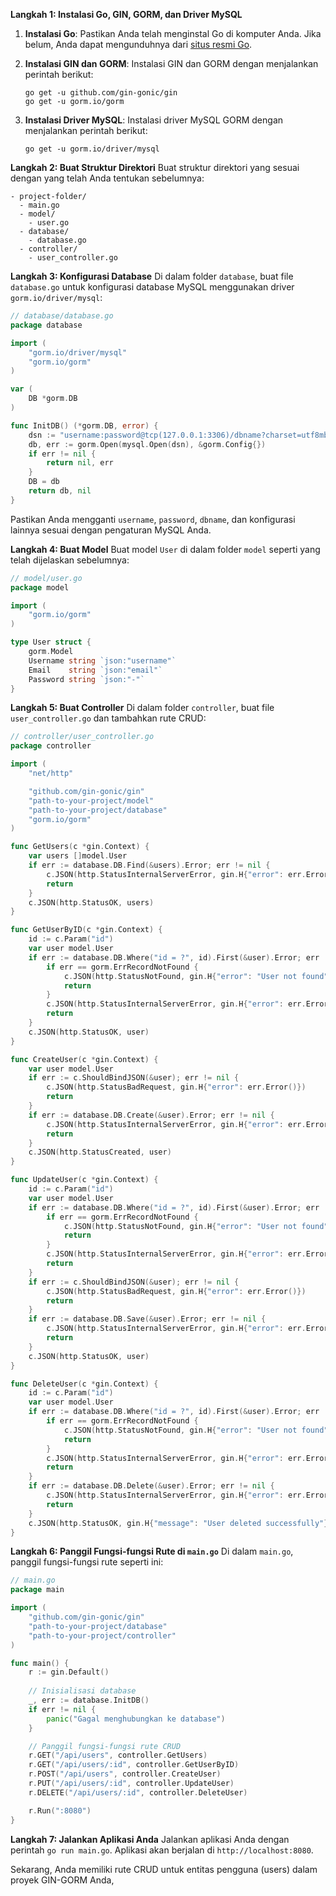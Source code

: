 **Langkah 1: Instalasi Go, GIN, GORM, dan Driver MySQL**

1. **Instalasi Go**: Pastikan Anda telah menginstal Go di komputer Anda. Jika belum, Anda dapat mengunduhnya dari [situs resmi Go](https://golang.org/dl/).

2. **Instalasi GIN dan GORM**: Instalasi GIN dan GORM dengan menjalankan perintah berikut:

   ```shell
   go get -u github.com/gin-gonic/gin
   go get -u gorm.io/gorm
   ```

3. **Instalasi Driver MySQL**: Instalasi driver MySQL GORM dengan menjalankan perintah berikut:

   ```shell
   go get -u gorm.io/driver/mysql
   ```

**Langkah 2: Buat Struktur Direktori**
Buat struktur direktori yang sesuai dengan yang telah Anda tentukan sebelumnya:

```
- project-folder/
  - main.go
  - model/
    - user.go
  - database/
    - database.go
  - controller/
    - user_controller.go
```

**Langkah 3: Konfigurasi Database**
Di dalam folder `database`, buat file `database.go` untuk konfigurasi database MySQL menggunakan driver `gorm.io/driver/mysql`:

```go
// database/database.go
package database

import (
    "gorm.io/driver/mysql"
    "gorm.io/gorm"
)

var (
    DB *gorm.DB
)

func InitDB() (*gorm.DB, error) {
    dsn := "username:password@tcp(127.0.0.1:3306)/dbname?charset=utf8mb4&parseTime=True&loc=Local"
    db, err := gorm.Open(mysql.Open(dsn), &gorm.Config{})
    if err != nil {
        return nil, err
    }
    DB = db
    return db, nil
}
```

Pastikan Anda mengganti `username`, `password`, `dbname`, dan konfigurasi lainnya sesuai dengan pengaturan MySQL Anda.

**Langkah 4: Buat Model**
Buat model `User` di dalam folder `model` seperti yang telah dijelaskan sebelumnya:

```go
// model/user.go
package model

import (
    "gorm.io/gorm"
)

type User struct {
    gorm.Model
    Username string `json:"username"`
    Email    string `json:"email"`
    Password string `json:"-"`
}
```

**Langkah 5: Buat Controller**
Di dalam folder `controller`, buat file `user_controller.go` dan tambahkan rute CRUD:

```go
// controller/user_controller.go
package controller

import (
    "net/http"

    "github.com/gin-gonic/gin"
    "path-to-your-project/model"
    "path-to-your-project/database"
    "gorm.io/gorm"
)

func GetUsers(c *gin.Context) {
    var users []model.User
    if err := database.DB.Find(&users).Error; err != nil {
        c.JSON(http.StatusInternalServerError, gin.H{"error": err.Error()})
        return
    }
    c.JSON(http.StatusOK, users)
}

func GetUserByID(c *gin.Context) {
    id := c.Param("id")
    var user model.User
    if err := database.DB.Where("id = ?", id).First(&user).Error; err != nil {
        if err == gorm.ErrRecordNotFound {
            c.JSON(http.StatusNotFound, gin.H{"error": "User not found"})
            return
        }
        c.JSON(http.StatusInternalServerError, gin.H{"error": err.Error()})
        return
    }
    c.JSON(http.StatusOK, user)
}

func CreateUser(c *gin.Context) {
    var user model.User
    if err := c.ShouldBindJSON(&user); err != nil {
        c.JSON(http.StatusBadRequest, gin.H{"error": err.Error()})
        return
    }
    if err := database.DB.Create(&user).Error; err != nil {
        c.JSON(http.StatusInternalServerError, gin.H{"error": err.Error()})
        return
    }
    c.JSON(http.StatusCreated, user)
}

func UpdateUser(c *gin.Context) {
    id := c.Param("id")
    var user model.User
    if err := database.DB.Where("id = ?", id).First(&user).Error; err != nil {
        if err == gorm.ErrRecordNotFound {
            c.JSON(http.StatusNotFound, gin.H{"error": "User not found"})
            return
        }
        c.JSON(http.StatusInternalServerError, gin.H{"error": err.Error()})
        return
    }
    if err := c.ShouldBindJSON(&user); err != nil {
        c.JSON(http.StatusBadRequest, gin.H{"error": err.Error()})
        return
    }
    if err := database.DB.Save(&user).Error; err != nil {
        c.JSON(http.StatusInternalServerError, gin.H{"error": err.Error()})
        return
    }
    c.JSON(http.StatusOK, user)
}

func DeleteUser(c *gin.Context) {
    id := c.Param("id")
    var user model.User
    if err := database.DB.Where("id = ?", id).First(&user).Error; err != nil {
        if err == gorm.ErrRecordNotFound {
            c.JSON(http.StatusNotFound, gin.H{"error": "User not found"})
            return
        }
        c.JSON(http.StatusInternalServerError, gin.H{"error": err.Error()})
        return
    }
    if err := database.DB.Delete(&user).Error; err != nil {
        c.JSON(http.StatusInternalServerError, gin.H{"error": err.Error()})
        return
    }
    c.JSON(http.StatusOK, gin.H{"message": "User deleted successfully"})
}
```

**Langkah 6: Panggil Fungsi-fungsi Rute di `main.go`**
Di dalam `main.go`, panggil fungsi-fungsi rute seperti ini:

```go
// main.go
package main

import (
    "github.com/gin-gonic/gin"
    "path-to-your-project/database"
    "path-to-your-project/controller"
)

func main() {
    r := gin.Default()
    
    // Inisialisasi database
    _, err := database.InitDB()
    if err != nil {
        panic("Gagal menghubungkan ke database")
    }

    // Panggil fungsi-fungsi rute CRUD
    r.GET("/api/users", controller.GetUsers)
    r.GET("/api/users/:id", controller.GetUserByID)
    r.POST("/api/users", controller.CreateUser)
    r.PUT("/api/users/:id", controller.UpdateUser)
    r.DELETE("/api/users/:id", controller.DeleteUser)

    r.Run(":8080")
}
```

**Langkah 7: Jalankan Aplikasi Anda**
Jalankan aplikasi Anda dengan perintah `go run main.go`. Aplikasi akan berjalan di `http://localhost:8080`.

Sekarang, Anda memiliki rute CRUD untuk entitas pengguna (users) dalam proyek GIN-GORM Anda,